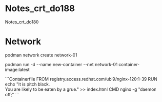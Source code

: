 # Notes_crt_do188
Notes_crt_do180 

# Network

podman network create network-01

podman run -d --name new-container --net network-01 container-image:latest


´´´Containerfile
FROM registry.access.redhat.com/ubi9/nginx-120:1-39
RUN echo "It is pitch black. \
You are likely to be eaten by a grue." >> index.html
CMD nginx -g "daemon off;"
´´´
